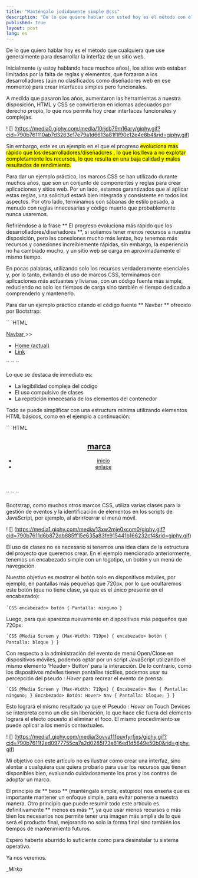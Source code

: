 ```yaml
---
title: "Manténgalo jodidamente simple @css"
description: "De lo que quiero hablar con usted hoy es el método con el que cualquiera desarrolla normalmente la interfaz de un sitio web."
published: true
layout: post
lang: es
---
```


De lo que quiero hablar hoy es el método que cualquiera que use generalmente para desarrollar la interfaz de un sitio web.

Inicialmente (y estoy hablando hace muchos años), los sitios web estaban limitados por la falta de reglas y elementos, que forzaron a los desarrolladores (aún no clasificados como diseñadores web en ese momento) para crear interfaces simples pero funcionales.

A medida que pasaron los años, aumentaron las herramientas a nuestra disposición, HTML y CSS se convirtieron en idiomas adecuados por derecho propio, lo que nos permite hoy crear interfaces funcionales y complejas.

! [] (https://media0.giphy.com/media/10rjcb79m16ary/giphy.gif?cid=790b761110ab7d3263e17e79a1d6613a81f1f90e12e4e8b4&rid=giphy.gif)

Sin embargo, este es un ejemplo en el que el progreso <Mark> evoluciona más rápido que los desarrolladores/diseñadores </sk>, lo que los lleva a no explotar completamente los recursos, lo que resulta en una baja calidad y malos resultados de rendimiento.

Para dar un ejemplo práctico, los marcos CSS se han utilizado durante muchos años, que son un conjunto de componentes y reglas para crear aplicaciones y sitios web. Por un lado, estamos garantizados que al aplicar estas reglas, una solicitud estará bien integrada y consistente en todos los aspectos. Por otro lado, terminamos con sábanas de estilo pesado, a menudo con reglas innecesarias y código muerto que probablemente nunca usaremos.

Refiriéndose a la frase ** El progreso evoluciona más rápido que los desarrolladores/diseñadores **, si solíamos tener menos recursos a nuestra disposición, pero las conexiones mucho más lentas, hoy tenemos más recursos y conexiones increíblemente rápidas, sin embargo, la experiencia no ha cambiado mucho, y un sitio web se carga en aproximadamente el mismo tiempo.

En pocas palabras, utilizando solo los recursos verdaderamente esenciales y, por lo tanto, evitando el uso de marcos CSS, terminamos con aplicaciones más actuantes y livianas, con un código fuente más simple, reduciendo no solo los tiempos de carga sino también el tiempo dedicado a comprenderlo y mantenerlo.

Para dar un ejemplo práctico citando el código fuente ** Navbar ** ofrecido por Bootstrap:

`` `HTML
<Nav class = "Navbar Navbar-Expand-Lg Navbar-Light BG-Light">
<a class = "Navbar Brand" href = "#"> Navbar </a>
<Botton class = "Navbar-Toggler" type = "Button" data-toggle = "colapse" data-target = "#NavbarsupportedContent" aria-confuntrols = "navarsupportedContent" aria-expandy = "false" aria-label = "alternar">>>
<span class = "navbar-toggler-icon"> </span>
</botón>

<div class = "colapso Navbar-colapse" id = "NavbarsupportedContent">
<ul class = "Navbar-Sav Mr-Auto">
<li class = "nav-item activo">
<A class = "Nav-Link" Href = "#"> Home <span class = "sr-only"> (actual) </span> </a>
</li>
<li class = "nav-item">
<a class = "Nav-Link" href = "#"> Link </a>
</li>
</ul>
</div>
</am>
`` `` ``

Lo que se destaca de inmediato es:

* La legibilidad compleja del código
* El uso compulsivo de clases
* La repetición innecesaria de los elementos del contenedor

Todo se puede simplificar con una estructura mínima utilizando elementos HTML básicos, como en el ejemplo a continuación:

`` `HTML
<Header>
<a href = "#">
<h1> marca </h1>
</a>
<boton> </boton>
<Arr>
<ul>
<li seleccionado> <a href = "#"> inicio </a> </li>
<li> <a href = "#"> enlace </a> </li>
</ul>
</am>
</Header>
`` `` ``

Bootstrap, como muchos otros marcos CSS, utiliza varias clases para la gestión de eventos y la identificación de elementos en los scripts de JavaScript, por ejemplo, al abrir/cerrar el menú móvil.

! [] (https://media1.giphy.com/media/13xw2mje0xcom0/giphy.gif?cid=790b7611d6b872db885ff15e635a83fe915441b166232cf4&rid=giphy.gif)

El uso de clases no es necesario si tenemos una idea clara de la estructura del proyecto que queremos crear. En el ejemplo mencionado anteriormente, tenemos un encabezado simple con un logotipo, un botón y un menú de navegación.

Nuestro objetivo es mostrar el botón solo en dispositivos móviles, por ejemplo, en pantallas más pequeñas que 720px, por lo que ocultaremos este botón (que no tiene clase, ya que es el único presente en el encabezado):

`` `CSS
encabezado> botón {
Pantalla: ninguno
}
`` `` ``

Luego, para que aparezca nuevamente en dispositivos más pequeños que 720px:

`` `CSS
@Media Screen y (Max-Width: 719px) {
encabezado> botón {
Pantalla: bloque
}
}
`` `` ``

Con respecto a la administración del evento de menú Open/Close en dispositivos móviles, podemos optar por un script JavaScript utilizando el mismo elemento 'Header> Button' para la interacción. De lo contrario, como los dispositivos móviles tienen pantallas táctiles, podemos usar su percepción del pseudo _: Hover_ para recrear el evento de prensa:

`` `CSS
@Media Screen y (Max-Width: 719px) {
Encabezado> Nav {
Pantalla: ninguno;
}
Encabezado> Botón: Hover> Nav {
Pantalla: bloque;
}
}
`` `` ``

Esto logrará el mismo resultado ya que el Pseudo _: Hover_ on Touch Devices se interpreta como un clic sin liberación, lo que hace clic fuera del elemento logrará el efecto opuesto al eliminar el foco. El mismo procedimiento se puede aplicar a los menús contextuales.

! [] (https://media1.giphy.com/media/3ovva11fpuvfyrfjxs/giphy.gif?cid=790b7611f2ed0977755ca7a2d0285f73a616ed1d5649e50b0&rid=giphy.gif)

Mi objetivo con este artículo no es ilustrar cómo crear una interfaz, sino alentar a cualquiera que quiera probarlo para usar los recursos que tienen disponibles bien, evaluando cuidadosamente los pros y los contras de adoptar un marco.

El principio de ** beso ** (manténgalo simple, estúpido) nos enseña que es importante mantener un enfoque simple, para evitar ponerse a nuestra manera. Otro principio que puede resumir todo este artículo es definitivamente ** menos es más **, ya que usar menos recursos o más bien los necesarios nos permite tener una imagen más amplia de lo que será el producto final, mejorando no solo la forma final sino también los tiempos de mantenimiento futuros.

Espero haberte aburrido lo suficiente como para desinstalar tu sistema operativo.

Ya nos veremos.

__Mirko_
